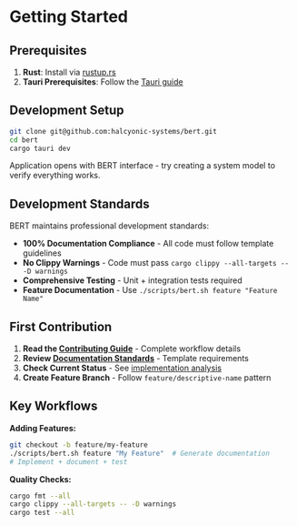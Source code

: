 # Getting Started

## Prerequisites

1. **Rust**: Install via [rustup.rs](https://rustup.rs/)
2. **Tauri Prerequisites**: Follow the [Tauri guide](https://tauri.app/v1/guides/getting-started/prerequisites)

## Development Setup

```bash
git clone git@github.com:halcyonic-systems/bert.git
cd bert
cargo tauri dev
```

Application opens with BERT interface - try creating a system model to verify everything works.

## Development Standards

BERT maintains professional development standards:

- **100% Documentation Compliance** - All code must follow template guidelines
- **No Clippy Warnings** - Code must pass `cargo clippy --all-targets -- -D warnings`
- **Comprehensive Testing** - Unit + integration tests required
- **Feature Documentation** - Use `./scripts/bert.sh feature "Feature Name"`

## First Contribution

1. **Read the [Contributing Guide](contributing.md)** - Complete workflow details
2. **Review [Documentation Standards](https://github.com/halcyonic-systems/bert/blob/main/docs/technical/rust-documentation-guidelines.md)** - Template requirements
3. **Check Current Status** - See [implementation analysis](https://github.com/halcyonic-systems/bert/blob/main/docs/technical/documentation-implementation-analysis.md)
4. **Create Feature Branch** - Follow `feature/descriptive-name` pattern

## Key Workflows

**Adding Features:**
```bash
git checkout -b feature/my-feature
./scripts/bert.sh feature "My Feature"  # Generate documentation
# Implement + document + test
```

**Quality Checks:**
```bash
cargo fmt --all
cargo clippy --all-targets -- -D warnings  
cargo test --all
```